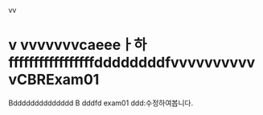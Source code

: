 vv


v
vvvvvvvcaeeeㅏ하fffffffffffffffffddddddddfvvvvvvvvvvvCBRExam01
=========
Bdddddddddddddd
B
dddfd
exam01
ddd:수정하여봅니다.
